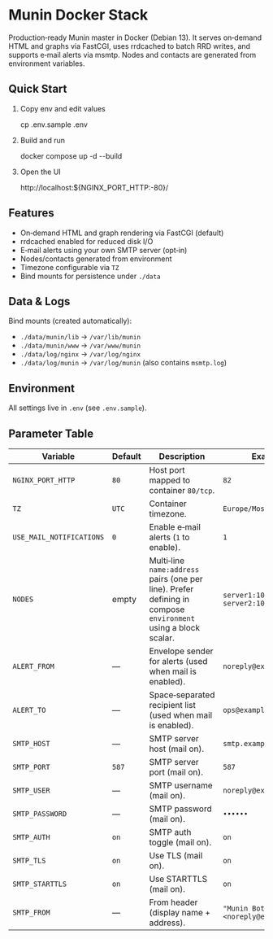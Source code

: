 Munin Docker Stack
==================

Production‑ready Munin master in Docker (Debian 13). It serves on‑demand HTML and graphs via FastCGI, uses rrdcached to batch RRD writes, and supports e‑mail alerts via msmtp. Nodes and contacts are generated from environment variables.

Quick Start
-----------

1) Copy env and edit values

    cp .env.sample .env

2) Build and run

    docker compose up -d --build

3) Open the UI

    http://localhost:${NGINX_PORT_HTTP:-80}/

Features
--------

- On‑demand HTML and graph rendering via FastCGI (default)
- rrdcached enabled for reduced disk I/O
- E‑mail alerts using your own SMTP server (opt‑in)
- Nodes/contacts generated from environment
- Timezone configurable via `TZ`
- Bind mounts for persistence under `./data`


Data & Logs
-----------

Bind mounts (created automatically):

- `./data/munin/lib` -> `/var/lib/munin`
- `./data/munin/www` -> `/var/www/munin`
- `./data/log/nginx` -> `/var/log/nginx`
- `./data/log/munin` -> `/var/log/munin` (also contains `msmtp.log`)

Environment
-----------

All settings live in `.env` (see `.env.sample`).

Parameter Table
---------------

| Variable | Default | Description | Example |
| --- | --- | --- | --- |
| `NGINX_PORT_HTTP` | `80` | Host port mapped to container `80/tcp`. | `82` |
| `TZ` | `UTC` | Container timezone. | `Europe/Moscow` |
| `USE_MAIL_NOTIFICATIONS` | `0` | Enable e‑mail alerts (`1` to enable). | `1` |
| `NODES` | empty | Multi‑line `name:address` pairs (one per line). Prefer defining in compose `environment` using a block scalar. | `server1:10.0.0.101`<br>`server2:10.0.0.102` |
| `ALERT_FROM` | — | Envelope sender for alerts (used when mail is enabled). | `noreply@example.com` |
| `ALERT_TO` | — | Space‑separated recipient list (used when mail is enabled). | `ops@example.com` |
| `SMTP_HOST` | — | SMTP server host (mail on). | `smtp.example.com` |
| `SMTP_PORT` | `587` | SMTP server port (mail on). | `587` |
| `SMTP_USER` | — | SMTP username (mail on). | `noreply@example.com` |
| `SMTP_PASSWORD` | — | SMTP password (mail on). | `••••••` |
| `SMTP_AUTH` | `on` | SMTP auth toggle (mail on). | `on` |
| `SMTP_TLS` | `on` | Use TLS (mail on). | `on` |
| `SMTP_STARTTLS` | `on` | Use STARTTLS (mail on). | `on` |
| `SMTP_FROM` | — | From header (display name + address). | `"Munin Bot <noreply@example.com>"` |
